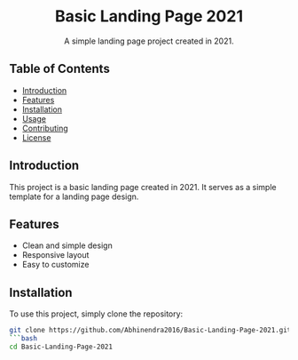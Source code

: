 <!-- Project Name -->
<h1 align="center">Basic Landing Page 2021</h1>

<!-- Project Description -->
<p align="center">
    A simple landing page project created in 2021.
</p>

<!-- Table of Contents -->
## Table of Contents
- [Introduction](#introduction)
- [Features](#features)
- [Installation](#installation)
- [Usage](#usage)
- [Contributing](#contributing)
- [License](#license)

<!-- Introduction Section -->
## Introduction
This project is a basic landing page created in 2021. It serves as a simple template for a landing page design.

<!-- Features Section -->
## Features
- Clean and simple design
- Responsive layout
- Easy to customize

<!-- Installation Section -->
## Installation
To use this project, simply clone the repository:

```bash
git clone https://github.com/Abhinendra2016/Basic-Landing-Page-2021.git
```bash
cd Basic-Landing-Page-2021
